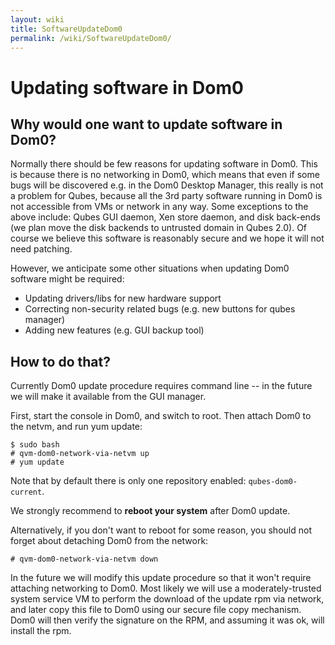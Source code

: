 ```yaml
---
layout: wiki
title: SoftwareUpdateDom0
permalink: /wiki/SoftwareUpdateDom0/
---
```


Updating software in Dom0
=========================

Why would one want to update software in Dom0?
----------------------------------------------

Normally there should be few reasons for updating software in Dom0. This is because there is no networking in Dom0, which means that even if some bugs will be discovered e.g. in the Dom0 Desktop Manager, this really is not a problem for Qubes, because all the 3rd party software running in Dom0 is not accessible from VMs or network in any way. Some exceptions to the above include: Qubes GUI daemon, Xen store daemon, and disk back-ends (we plan move the disk backends to untrusted domain in Qubes 2.0). Of course we believe this software is reasonably secure and we hope it will not need patching.

However, we anticipate some other situations when updating Dom0 software might be required:

-   Updating drivers/libs for new hardware support
-   Correcting non-security related bugs (e.g. new buttons for qubes manager)
-   Adding new features (e.g. GUI backup tool)

How to do that?
---------------

Currently Dom0 update procedure requires command line -- in the future we will make it available from the GUI manager.

First, start the console in Dom0, and switch to root. Then attach Dom0 to the netvm, and run yum update:

``` {.wiki}
$ sudo bash
# qvm-dom0-network-via-netvm up
# yum update
```

Note that by default there is only one repository enabled: ```qubes-dom0-current```.

We strongly recommend to **reboot your system** after Dom0 update.

Alternatively, if you don't want to reboot for some reason, you should not forget about detaching Dom0 from the network:

``` {.wiki}
# qvm-dom0-network-via-netvm down
```

In the future we will modify this update procedure so that it won't require attaching networking to Dom0. Most likely we will use a moderately-trusted system service VM to perform the download of the update rpm via network, and later copy this file to Dom0 using our secure file copy mechanism. Dom0 will then verify the signature on the RPM, and assuming it was ok, will install the rpm.
